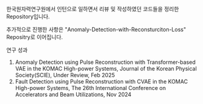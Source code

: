 한국원자력연구원에서 인턴으로 일하면서 리뷰 및 작성하였던 코드들을 정리한 Repository입니다.

추가적으로 진행한 사항은 "Anomaly-Detection-with-Reconsturciton-Loss" Repositry로 이어집니다.

연구 성과
1. Anomaly Detection using Pulse Reconstruction with Transformer-based VAE in the KOMAC High-power Systems, Journal of the Korean Physical Society(SCIE), Under Review, Feb 2025
2. Fault Detection using Pulse Reconstruction with CVAE in the KOMAC High-power Systems, The 26th International Conference on Accelerators and Beam Utilizations, Nov 2024
